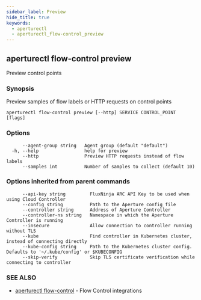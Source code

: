 ```yaml
---
sidebar_label: Preview
hide_title: true
keywords:
  - aperturectl
  - aperturectl_flow-control_preview
---
```


<!-- markdownlint-disable -->

## aperturectl flow-control preview

Preview control points

### Synopsis

Preview samples of flow labels or HTTP requests on control points

```
aperturectl flow-control preview [--http] SERVICE CONTROL_POINT [flags]
```

### Options

```
      --agent-group string   Agent group (default "default")
  -h, --help                 help for preview
      --http                 Preview HTTP requests instead of flow labels
      --samples int          Number of samples to collect (default 10)
```

### Options inherited from parent commands

```
      --api-key string         FluxNinja ARC API Key to be used when using Cloud Controller
      --config string          Path to the Aperture config file
      --controller string      Address of Aperture Controller
      --controller-ns string   Namespace in which the Aperture Controller is running
      --insecure               Allow connection to controller running without TLS
      --kube                   Find controller in Kubernetes cluster, instead of connecting directly
      --kube-config string     Path to the Kubernetes cluster config. Defaults to '~/.kube/config' or $KUBECONFIG
      --skip-verify            Skip TLS certificate verification while connecting to controller
```

### SEE ALSO

- [aperturectl flow-control](/reference/aperturectl/flow-control/flow-control.md) - Flow Control integrations
